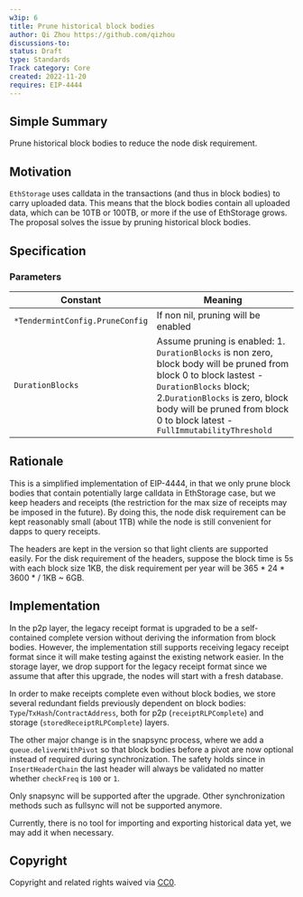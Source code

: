 ```yaml
---
w3ip: 6
title: Prune historical block bodies
author: Qi Zhou https://github.com/qizhou
discussions-to: 
status: Draft
type: Standards
Track category: Core
created: 2022-11-20
requires: EIP-4444
---
```



## Simple Summary

Prune historical block bodies to reduce the node disk requirement.


## Motivation

`EthStorage` uses calldata in the transactions (and thus in block bodies) to carry uploaded data.  This means that the block bodies contain all uploaded data, which can be 10TB or 100TB, or more if the use of EthStorage grows. The proposal solves the issue by pruning historical block bodies.


## Specification

### Parameters

| Constant                  | Meaning            |
| ------------------------- | ---------------- |
| `*TendermintConfig.PruneConfig`              | If non nil, pruning will be enabled              |
| `DurationBlocks` | Assume pruning is enabled: 1. `DurationBlocks` is non zero, block body will be pruned from block 0 to block lastest - `DurationBlocks` block; 2.`DurationBlocks` is zero, block body will be pruned from block 0 to block latest - `FullImmutabilityThreshold` |


## Rationale

This is a simplified implementation of EIP-4444, in that we only prune block bodies that contain potentially large calldata in EthStorage case, but we keep headers and receipts (the restriction for the max size of receipts may be imposed in the future). By doing this, the node disk requirement can be kept reasonably small (about 1TB) while the node is still convenient for dapps to query receipts. 

The headers are kept in the version so that light clients are supported easily.  For the disk requirement of the headers, suppose the block time is 5s with each block size 1KB, the disk requirement per year will be 365 * 24 * 3600 * / 1KB ~ 6GB.

## Implementation

In the p2p layer, the legacy receipt format is upgraded to be a self-contained complete version without deriving the information from block bodies.  However, the implementation still supports receiving legacy receipt format since it will make testing against the existing network easier. In the storage layer, we drop support for the legacy receipt format since we assume that after this upgrade, the nodes will start with a fresh database.

In order to make receipts complete even without block bodies, we store several redundant fields previously dependent on block bodies: `Type`/`TxHash`/`ContractAddress`, both for p2p (`receiptRLPComplete`) and storage (`storedReceiptRLPComplete`) layers.

The other major change is in the snapsync process, where we add a `queue.deliverWithPivot` so that block bodies before a pivot are now optional instead of required during synchronization. The safety holds since in `InsertHeaderChain` the last header will always be validated no matter whether `checkFreq` is `100` or `1`.

Only snapsync will be supported after the upgrade. Other synchronization methods such as fullsync will not be supported anymore.

Currently, there is no tool for importing and exporting historical data yet, we may add it when necessary.

## Copyright

Copyright and related rights waived via [CC0](https://creativecommons.org/publicdomain/zero/1.0/).


